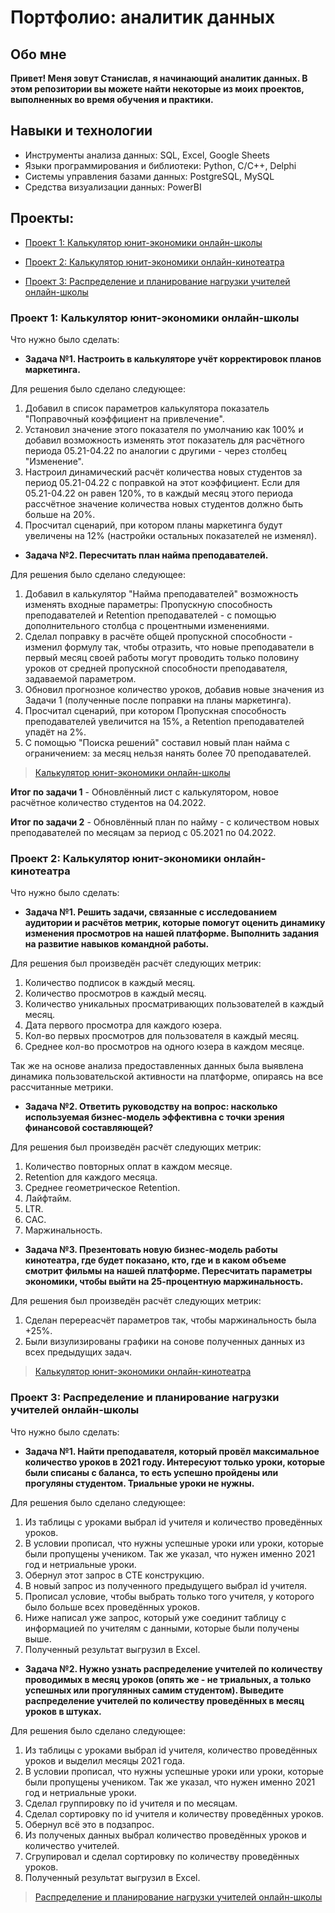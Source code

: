 # Портфолио: аналитик данных
## Обо мне
**Привет! Меня зовут Станислав, я начинающий аналитик данных. В этом репозитории вы можете найти некоторые из моих проектов, выполненных во время обучения и практики.**
## Навыки и технологии
* Инструменты анализа данных: SQL, Excel, Google Sheets
* Языки программирования и библиотеки: Python, C/C++, Delphi
* Системы управления базами данных: PostgreSQL, MySQL
* Средства визуализации данных: PowerBI
## Проекты:
* [Проект 1: Калькулятор юнит-экономики онлайн-школы](https://github.com/Twozya/Data-Analytic#%D0%BF%D1%80%D0%BE%D0%B5%D0%BA%D1%82-1-%D0%BA%D0%B0%D0%BB%D1%8C%D0%BA%D1%83%D0%BB%D1%8F%D1%82%D0%BE%D1%80-%D1%8E%D0%BD%D0%B8%D1%82-%D1%8D%D0%BA%D0%BE%D0%BD%D0%BE%D0%BC%D0%B8%D0%BA%D0%B8-%D0%BE%D0%BD%D0%BB%D0%B0%D0%B9%D0%BD-%D1%88%D0%BA%D0%BE%D0%BB%D1%8B)

* [Проект 2: Калькулятор юнит-экономики онлайн-кинотеатра](https://github.com/Twozya/Data-Analytic#%D0%BF%D1%80%D0%BE%D0%B5%D0%BA%D1%82-2-%D0%BA%D0%B0%D0%BB%D1%8C%D0%BA%D1%83%D0%BB%D1%8F%D1%82%D0%BE%D1%80-%D1%8E%D0%BD%D0%B8%D1%82-%D1%8D%D0%BA%D0%BE%D0%BD%D0%BE%D0%BC%D0%B8%D0%BA%D0%B8-%D0%BE%D0%BD%D0%BB%D0%B0%D0%B9%D0%BD-%D0%BA%D0%B8%D0%BD%D0%BE%D1%82%D0%B5%D0%B0%D1%82%D1%80%D0%B0)

* [Проект 3: Распределение и планирование нагрузки учителей онлайн-школы](https://github.com/Twozya/Data-Analytic#%D0%BF%D1%80%D0%BE%D0%B5%D0%BA%D1%82-3-%D1%80%D0%B0%D1%81%D0%BF%D1%80%D0%B5%D0%B4%D0%B5%D0%BB%D0%B5%D0%BD%D0%B8%D0%B5-%D0%B8-%D0%BF%D0%BB%D0%B0%D0%BD%D0%B8%D1%80%D0%BE%D0%B2%D0%B0%D0%BD%D0%B8%D0%B5-%D0%BD%D0%B0%D0%B3%D1%80%D1%83%D0%B7%D0%BA%D0%B8-%D1%83%D1%87%D0%B8%D1%82%D0%B5%D0%BB%D0%B5%D0%B9-%D0%BE%D0%BD%D0%BB%D0%B0%D0%B9%D0%BD-%D1%88%D0%BA%D0%BE%D0%BB%D1%8B)

### <b>Проект 1: Калькулятор юнит-экономики онлайн-школы</b>

Что нужно было сделать:
* <b>Задача №1. Настроить в калькуляторе учёт корректировок планов маркетинга.</b>

Для решения было сделано следующее:
1) Добавил в список параметров калькулятора показатель "Поправочный коэффициент на привлечение".
2) Установил значение этого показателя по умолчанию как 100% и добавил возможность изменять этот показатель для расчётного периода 05.21-04.22 по аналогии с другими - через столбец "Изменение".
3) Настроил динамический расчёт количества новых студентов за период 05.21-04.22 с поправкой на этот коэффициент. Если для 05.21-04.22 он равен 120%, то в каждый месяц этого периода рассчётное значение количества новых студентов должно быть больше на 20%.
4) Просчитал сценарий, при котором планы маркетинга будут увеличены на 12% (настройки остальных показателей не изменял).

* <b>Задача №2. Пересчитать план найма преподавателей.</b>

Для решения было сделано следующее:
1) Добавил в калькулятор "Найма преподавателей" возможность изменять входные параметры: Пропускную способность преподавателей и Retention преподавателей - с помощью дополнительного столбца с процентными изменениями.
2) Сделал поправку в расчёте общей пропускной способности - изменил формулу так, чтобы отразить, что новые преподаватели в первый месяц своей работы могут проводить только половину уроков от средней пропускной способности преподавателя, задаваемой параметром.
3) Обновил прогнозное количество уроков, добавив новые значения из Задачи 1 (полученные после поправки на планы маркетинга).
4) Просчитал сценарий, при котором Пропускная способность преподавателей увеличится на 15%, а Retention преподавателей упадёт на 2%.
5) С помощью "Поиска решений" составил новый план найма с ограничением: за месяц нельзя нанять более 70 преподавателей.

> [Калькулятор юнит-экономики онлайн-школы](https://github.com/Twozya/Data-Analytic/blob/main/%D0%9A%D0%B0%D0%BB%D1%8C%D0%BA%D1%83%D0%BB%D1%8F%D1%82%D0%BE%D1%80%20%D1%8E%D0%BD%D0%B8%D1%82-%D1%8D%D0%BA%D0%BE%D0%BD%D0%BE%D0%BC%D0%B8%D0%BA%D0%B8%20%D0%BE%D0%BD%D0%BB%D0%B0%D0%B9%D0%BD-%D1%88%D0%BA%D0%BE%D0%BB%D1%8B.xlsx)

<b>Итог по задачи 1</b> - Обновлённый лист с калькулятором, новое расчётное количество студентов на 04.2022.

<b>Итог по задачи 2</b> - Обновлённый план по найму - с количеством новых преподавателей по месяцам за период с 05.2021 по 04.2022.


### <b>Проект 2: Калькулятор юнит-экономики онлайн-кинотеатра</b>

Что нужно было сделать:
* <b>Задача №1. Решить задачи, связанные с исследованием аудитории и расчётов метрик, которые помогут оценить динамику изменения просмотров на нашей платформе. Выполнить задания на развитие навыков командной работы.</b>

Для решения был произведён расчёт следующих метрик:
1. Количество подписок в каждый месяц.
2. Количество просмотров в каждый месяц.
3. Количество уникальных просматривающих пользователей в каждый месяц.
4. Дата первого просмотра для каждого юзера.
5. Кол-во первых просмотров для пользователя в каждый месяц.
6. Среднее кол-во просмотров на одного юзера в каждом месяце.

Так же на основе анализа предоставленных данных была выявлена динамика пользовательской активности на платформе, опираясь на все рассчитанные метрики.

* <b>Задача №2. Ответить руководству на вопрос: насколько используемая бизнес-модель эффективна с точки зрения финансовой составляющей?</b>

Для решения был произведён расчёт следующих метрик:
1. Количество повторных оплат в каждом месяце.
2. Retention для каждого месяца.
3. Среднее геометрическое Retention.
4. Лайфтайм.
5. LTR.
6. CAC.
7. Маржинальность.

* <b>Задача №3. Презентовать новую бизнес-модель работы кинотеатра, где будет показано, кто, где и в каком объеме смотрит фильмы на нашей платформе.
Пересчитать параметры экономики, чтобы выйти на 25-процентную маржинальность.</b>

Для решения был произведён расчёт следующих метрик:
1. Сделан перереасчёт параметров так, чтобы маржинальность была +25%.
2. Были визулизированы графики на сонове полученных данных из всех предыдущих задач.

> [Калькулятор юнит-экономики онлайн-кинотеатра](https://github.com/Twozya/Data-Analytic/blob/main/%D0%9A%D0%B0%D0%BB%D1%8C%D0%BA%D1%83%D0%BB%D1%8F%D1%82%D0%BE%D1%80%20%D1%8E%D0%BD%D0%B8%D1%82-%D1%8D%D0%BA%D0%BE%D0%BD%D0%BE%D0%BC%D0%B8%D0%BA%D0%B8%20%D0%BE%D0%BD%D0%BB%D0%B0%D0%B9%D0%BD-%D0%BA%D0%B8%D0%BD%D0%BE%D1%82%D0%B5%D0%B0%D1%82%D1%80%D0%B0.zip)


### <b>Проект 3: Распределение и планирование нагрузки учителей онлайн-школы</b>

Что нужно было сделать:
* <b>Задача №1. Найти преподавателя, который провёл максимальное количество уроков в 2021 году. Интересуют только уроки, которые были списаны с баланса, то есть успешно пройдены или прогуляны студентом. Триальные уроки не нужны.</b>

Для решения было сделано следующее:
1. Из таблицы с уроками выбрал id учителя и количество проведённых уроков.
2. В условии прописал, что нужны успешные уроки или уроки, которые были пропущены учеником. Так же указал, что нужен именно 2021 год и нетриальные уроки.
3. Обернул этот запрос в CTE конструкцию.
4. В новый запрос из полученного предыдущего выбрал id учителя.
5. Прописал условие, чтобы выбрать только того учителя, у которого было больше всех проведённых уроков.
6. Ниже написал уже запрос, который уже соединит таблицу с информацией по учителям с данными, которые были получены выше.
7. Полученный результат выгрузил в Excel.

* <b>Задача №2. Нужно узнать распределение учителей по количеству проводимых в месяц уроков (опять же - не триальных, а только успешных или прогулянных самим студентом). Выведите распределение учителей по количеству проведённых в месяц уроков в штуках.</b>

Для решения было сделано следующее:
1. Из таблицы с уроками выбрал id учителя, количество проведённых уроков и выделил месяцы 2021 года.
2. В условии прописал, что нужны успешные уроки или уроки, которые были пропущены учеником. Так же указал, что нужен именно 2021 год и нетриальные уроки.
3. Сделал группировку по id учителя и по месяцам.
4. Сделал сортировку по id учителя и количеству проведённых уроков.
5. Обернул всё это в подзапрос.
6. Из полученых данных выбрал количество проведённых уроков и количество учителей.
7. Сгрупировал и сделал сортировку по количеству проведённых уроков.
8. Полученный результат выгрузил в Excel.

> [Распределение и планирование нагрузки учителей онлайн-школы](https://github.com/Twozya/Data-Analytic/blob/main/%D0%A0%D0%B0%D1%81%D0%BF%D1%80%D0%B5%D0%B4%D0%B5%D0%BB%D0%B5%D0%BD%D0%B8%D0%B5%20%D0%B8%20%D0%BF%D0%BB%D0%B0%D0%BD%D0%B8%D1%80%D0%BE%D0%B2%D0%B0%D0%BD%D0%B8%D0%B5%20%D0%BD%D0%B0%D0%B3%D1%80%D1%83%D0%B7%D0%BA%D0%B8%20%D1%83%D1%87%D0%B8%D1%82%D0%B5%D0%BB%D0%B5%D0%B9%20%D0%BE%D0%BD%D0%BB%D0%B0%D0%B9%D0%BD-%D1%88%D0%BA%D0%BE%D0%BB%D1%8B.zip)
